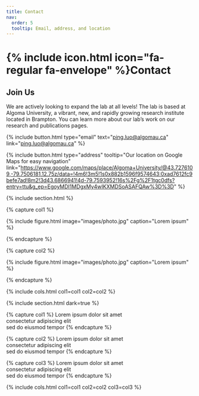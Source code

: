 ```yaml
---
title: Contact
nav:
  order: 5
  tooltip: Email, address, and location
---
```


# {% include icon.html icon="fa-regular fa-envelope" %}Contact

## Join Us ##

We are actively looking to expand the lab at all levels! The lab is based at Algoma University, a vibrant, new, and rapidly growing research institute located in Brampton. You can learn more about our lab’s work on our research and publications pages.

{%
  include button.html
  type="email"
  text="ping.luo@algomau.ca"
  link="ping.luo@algomau.ca"
%}
<!-- {%
  include button.html
  type="phone"
  text="(555) 867-5309"
  link="+1-555-867-5309"
%} -->
{%
  include button.html
  type="address"
  tooltip="Our location on Google Maps for easy navigation"
  link="https://www.google.com/maps/place/Algoma+University/@43.7276109,-79.7506181,12.75z/data=!4m6!3m5!1s0x882b1596f9574643:0xad7612fc9befe7ad!8m2!3d43.6866941!4d-79.7593952!16s%2Fg%2F1tgc0dfs?entry=ttu&g_ep=EgoyMDI1MDgxMy4wIKXMDSoASAFQAw%3D%3D"
%}

{% include section.html %}

{% capture col1 %}

{%
  include figure.html
  image="images/photo.jpg"
  caption="Lorem ipsum"
%}

{% endcapture %}

{% capture col2 %}

{%
  include figure.html
  image="images/photo.jpg"
  caption="Lorem ipsum"
%}

{% endcapture %}

{% include cols.html col1=col1 col2=col2 %}

{% include section.html dark=true %}

{% capture col1 %}
Lorem ipsum dolor sit amet  
consectetur adipiscing elit  
sed do eiusmod tempor
{% endcapture %}

{% capture col2 %}
Lorem ipsum dolor sit amet  
consectetur adipiscing elit  
sed do eiusmod tempor
{% endcapture %}

{% capture col3 %}
Lorem ipsum dolor sit amet  
consectetur adipiscing elit  
sed do eiusmod tempor
{% endcapture %}

{% include cols.html col1=col1 col2=col2 col3=col3 %}
